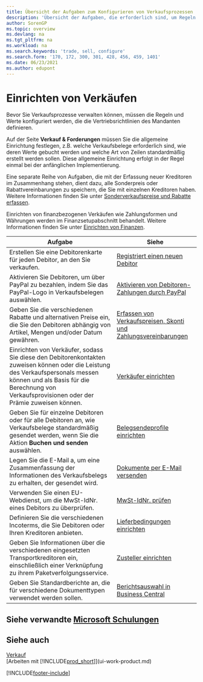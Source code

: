 ```yaml
---
title: Übersicht der Aufgaben zum Konfigurieren von Verkaufsprozessen
description: 'Übersicht der Aufgaben, die erforderlich sind, um Regeln und Werte festzulegen, die Ihre Richtlinien und Prozesse für den Vertrieb definieren, einschließlich der allgemeinen Einrichtung und der finanzbezogenen Einrichtung des Vertriebs.'
author: SorenGP
ms.topic: overview
ms.devlang: na
ms.tgt_pltfrm: na
ms.workload: na
ms.search.keywords: 'trade, sell, configure'
ms.search.form: '170, 172, 300, 301, 428, 456, 459, 1401'
ms.date: 06/23/2021
ms.author: edupont
---
```

# <a name="setting-up-sales"></a><a name="setting-up-sales"></a><a name="setting-up-sales"></a>Einrichten von Verkäufen
Bevor Sie Verkaufsprozesse verwalten können, müssen die Regeln und Werte konfiguriert werden, die die Vertriebsrichtlinien des Mandanten definieren.

Auf der Seite **Verkauf & Forderungen** müssen Sie die allgemeine Einrichtung festlegen, z.B. welche Verkaufsbelege erforderlich sind, wie deren Werte gebucht werden und welche Art von Zeilen standardmäßig erstellt werden sollen. Diese allgemeine Einrichtung erfolgt in der Regel einmal bei der anfänglichen Implementierung.

Eine separate Reihe von Aufgaben, die mit der Erfassung neuer Kreditoren im Zusammenhang stehen, dient dazu, alle Sonderpreis oder Rabattvereinbarungen zu speichern, die Sie mit einzelnen Kreditoren haben. Weitere Informationen finden Sie unter [Sonderverkaufspreise und Rabatte erfassen](sales-how-record-sales-price-discount-payment-agreements.md).

Einrichten von finanzbezogenen Verkäufen wie Zahlungsformen und Währungen werden im Finanzsetupabschnitt behandelt. Weitere Informationen finden Sie unter [Einrichten von Finanzen](finance-setup-finance.md).

| Aufgabe | Siehe |
| --- | --- |
| Erstellen Sie eine Debitorenkarte für jeden Debitor, an den Sie verkaufen. |[Registriert einen neuen Debitor](sales-how-register-new-customers.md) |
| Aktivieren Sie Debitoren, um über PayPal zu bezahlen, indem Sie das PayPal-Logo in Verkaufsbelegen auswählen. |[Aktivieren von Debitoren-Zahlungen durch PayPal](sales-how-enable-payment-service-extensions.md) |
| Geben Sie die verschiedenen Rabatte und alternativen Preise ein, die Sie den Debitoren abhängig von Artikel, Mengen und/oder Datum gewähren. |[Erfassen von Verkaufspreisen, Skonti und Zahlungsvereinbarungen](sales-how-record-sales-price-discount-payment-agreements.md) |
| Einrichten von Verkäufer, sodass Sie diese den Debitorenkontakten zuweisen können oder die Leistung des Verkaufspersonals messen können und als Basis für die Berechnung von Verkaufsprovisionen oder der Prämie zuweisen können. |[Verkäufer einrichten](sales-how-setup-salespeople.md) |
| Geben Sie für einzelne Debitoren oder für alle Debitoren an, wie Verkaufsbelege standardmäßig gesendet werden, wenn Sie die Aktion **Buchen und senden** auswählen. |[Belegsendeprofile einrichten](sales-how-setup-document-send-profiles.md) |
| Legen Sie die E-Mail a, um eine Zusammenfassung der Informationen des Verkaufsbelegs zu erhalten, der gesendet wird. |[Dokumente per E-Mail versenden](ui-how-send-documents-email.md) |
|Verwenden Sie einen EU-Webdienst, um die MwSt-IdNr. eines Debitors zu überprüfen.|[MwSt-IdNr. prüfen](finance-setup-vat.md)|
|Definieren Sie die verschiedenen Incoterms, die Sie Debitoren oder Ihren Kreditoren anbieten.|[Lieferbedingungen einrichten](sales-how-set-up-shipment-methods.md)|
|Geben Sie Informationen über die verschiedenen eingesetzten Transportkreditoren ein, einschließlich einer Verknüpfung zu ihrem Paketverfolgungsservice.|[Zusteller einrichten](sales-how-to-set-up-shipping-agents.md)|
|Geben Sie Standardberichte an, die für verschiedene Dokumenttypen verwendet werden sollen.|[Berichtsauswahl in Business Central](across-report-selections.md)|

## <a name="see-related-microsoft-training"></a><a name="see-related-microsoft-training"></a><a name="see-related-microsoft-training"></a>Siehe verwandte [Microsoft Schulungen](/training/paths/trade-get-started-dynamics-365-business-central/)

## <a name="see-also"></a><a name="see-also"></a><a name="see-also"></a>Siehe auch
[Verkauf](sales-manage-sales.md)  
[Arbeiten mit [!INCLUDE[prod_short](includes/prod_short.md)]](ui-work-product.md)


[!INCLUDE[footer-include](includes/footer-banner.md)]
